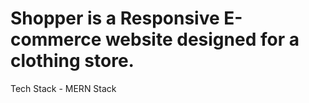 <html>
  <head>
    
  </head>
  <body>
    <h1>Shopper is a Responsive E-commerce website designed for a clothing store.</h1>
    <p>Tech Stack - MERN Stack</p>
  </body>
</html>
